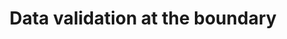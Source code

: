 ---
title: 'Data validation at the boundary'
description: Boundary data validation is crucial for data-oriented programming. It ensures only valid and reliable data enters the system, improving data integrity, downstream processing, and security. <br><br>Ballerina, with its built-in language features handle data validation automatically. In Java, libraries like Hibernate Validator and Apache Commons Validator provide tools for enforcing validation rules.
url: https://github.com/ballerina-guides/integration-samples/tree/main/data-oriented-programming/data-validation
---